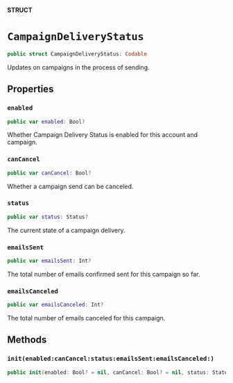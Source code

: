 **STRUCT**

# `CampaignDeliveryStatus`

```swift
public struct CampaignDeliveryStatus: Codable
```

Updates on campaigns in the process of sending.

## Properties
### `enabled`

```swift
public var enabled: Bool?
```

Whether Campaign Delivery Status is enabled for this account and campaign.

### `canCancel`

```swift
public var canCancel: Bool?
```

Whether a campaign send can be canceled.

### `status`

```swift
public var status: Status?
```

The current state of a campaign delivery.

### `emailsSent`

```swift
public var emailsSent: Int?
```

The total number of emails confirmed sent for this campaign so far.

### `emailsCanceled`

```swift
public var emailsCanceled: Int?
```

The total number of emails canceled for this campaign.

## Methods
### `init(enabled:canCancel:status:emailsSent:emailsCanceled:)`

```swift
public init(enabled: Bool? = nil, canCancel: Bool? = nil, status: Status? = nil, emailsSent: Int? = nil, emailsCanceled: Int? = nil)
```
